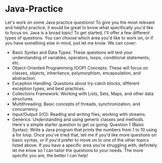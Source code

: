 # Java-Practice

Let's work on some Java practice questions! To give you the most relevant and helpful practice, it would be great to know what specifically you'd like to focus on.  Java is a broad topic!
To get started, I'll offer a few different types of questions.  You can choose which area you'd like to work on, or if you have something else in mind, just let me know.  We can cover:
 * Basic Syntax and Data Types:  These questions will test your understanding of variables, operators, loops, conditional statements, etc.
 * Object-Oriented Programming (OOP) Concepts:  These will focus on classes, objects, inheritance, polymorphism, encapsulation, and abstraction.
 * Exception Handling:  Questions about try-catch blocks, different exception types, and best practices.
 * Collections Framework:  Working with Lists, Sets, Maps, and other data structures.
 * Multithreading:  Basic concepts of threads, synchronization, and concurrency.
 * Input/Output (I/O): Reading and writing files, working with streams.
 * Generics:  Understanding and using generic classes and methods.
Here's a simple starter question to get us going:
Question 1 (Basic Syntax):
Write a Java program that prints the numbers from 1 to 10 using a for loop.
Once you've tried that, tell me if you'd like more questions on basic syntax, or if you'd prefer to move on to one of the other topics listed above.  If you have a specific area you're struggling with, definitely let me know so I can tailor the questions to your needs.  The more specific you are, the better I can help!
